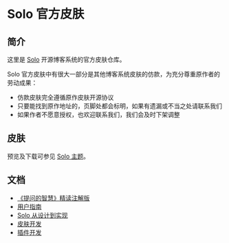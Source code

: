 # Solo 官方皮肤

## 简介

这里是 [Solo](https://github.com/b3log/solo) 开源博客系统的官方皮肤仓库。

Solo 官方皮肤中有很大一部分是其他博客系统皮肤的仿款，为充分尊重原作者的劳动成果：

* 仿款皮肤完全遵循原作皮肤开源协议
* 只要能找到原作地址的，页脚处都会标明，如果有遗漏或不当之处请联系我们
* 如果作者不愿意授权，也欢迎联系我们，我们会及时下架调整

## 皮肤

预览及下载可参见 [Solo 主题](https://solo.b3log.org/#themes)。

## 文档

* [《提问的智慧》精读注解版](https://hacpai.com/article/1536377163156)
* [用户指南](https://hacpai.com/article/1492881378588)
* [Solo 从设计到实现](https://hacpai.com/article/1537690756242)
* [皮肤开发](https://hacpai.com/article/1493814851007)
* [插件开发](https://docs.google.com/document/pub?id=15H7Q3EBo-44v61Xp_epiYY7vK_gPJLkQaT7T1gkE64w&pli=1)
